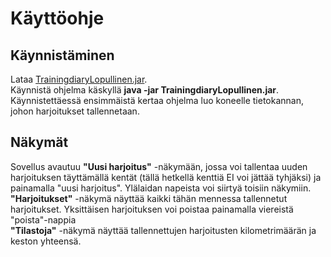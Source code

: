 # Käyttöohje
## Käynnistäminen
Lataa [TrainingdiaryLopullinen.jar](https://github.com/Hilma-H/otm/releases/tag/Loppupalautus).  
Käynnistä ohjelma käskyllä **java -jar TrainingdiaryLopullinen.jar**. Käynnistettäessä ensimmäistä kertaa ohjelma luo koneelle tietokannan, johon harjoitukset tallennetaan.
## Näkymät
Sovellus avautuu **"Uusi harjoitus"** -näkymään, jossa voi tallentaa uuden harjoituksen täyttämällä kentät (tällä hetkellä kenttiä EI voi jättää tyhjäksi) ja painamalla "uusi 
harjoitus". Ylälaidan napeista voi siirtyä toisiin näkymiin.  
**"Harjoitukset"** -näkymä näyttää kaikki tähän mennessa tallennetut harjoitukset. Yksittäisen harjoituksen voi poistaa painamalla viereistä "poista"-nappia  
**"Tilastoja"** -näkymä näyttää tallennettujen harjoitusten kilometrimäärän ja keston yhteensä.
